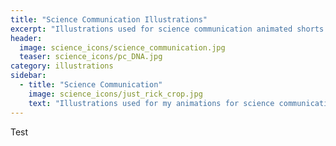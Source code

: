 ```yaml
---
title: "Science Communication Illustrations"
excerpt: "Illustrations used for science communication animated shorts."
header:
  image: science_icons/science_communication.jpg
  teaser: science_icons/pc_DNA.jpg
category: illustrations
sidebar:
  - title: "Science Communication"
    image: science_icons/just_rick_crop.jpg
    text: "Illustrations used for my animations for science communication. Created by author using Adobe Illustrator."
---
```


Test
